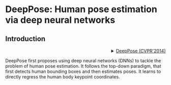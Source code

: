 # DeepPose: Human pose estimation via deep neural networks

## Introduction

<!-- [ALGORITHM] -->

<details>
<summary align="right"><a href="http://openaccess.thecvf.com/content_cvpr_2014/html/Toshev_DeepPose_Human_Pose_2014_CVPR_paper.html">DeepPose (CVPR'2014)</a></summary>

```bibtex
@inproceedings{toshev2014deeppose,
  title={Deeppose: Human pose estimation via deep neural networks},
  author={Toshev, Alexander and Szegedy, Christian},
  booktitle={Proceedings of the IEEE conference on computer vision and pattern recognition},
  pages={1653--1660},
  year={2014}
}
```

</details>

DeepPose first proposes using deep neural networks (DNNs) to tackle the problem of human pose estimation.
It follows the top-down paradigm, that first detects human bounding boxes and then estimates poses.
It learns to directly regress the human body keypoint coordinates.
